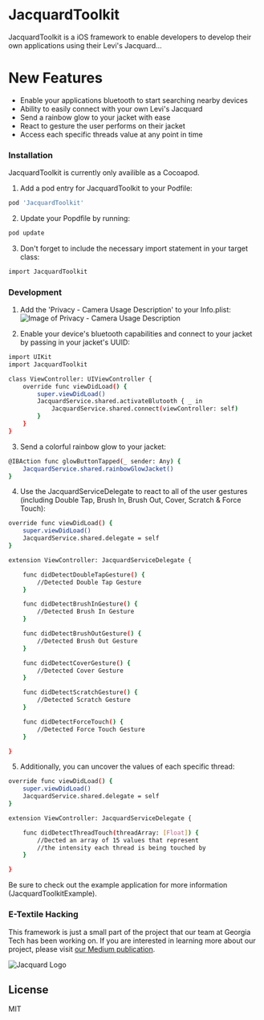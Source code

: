 # JacquardToolkit

JacquardToolkit is a iOS framework to enable developers to develop their own applications using their Levi's Jacquard...

# New Features

- Enable your applications bluetooth to start searching nearby devices
- Ability to easily connect with your own Levi's Jacquard
- Send a rainbow glow to your jacket with ease
- React to gesture the user performs on their jacket
- Access each specific threads value at any point in time

### Installation

JacquardToolkit is currently only availible as a Cocoapod.

1. Add a pod entry for JacquardToolkit to your Podfile: 
```sh
pod 'JacquardToolkit'
```
2. Update your Popdfile by running:
```sh
pod update
```
3. Don't forget to include the necessary import statement in your target class:
```sh
import JacquardToolkit
```

### Development

1. Add the 'Privacy - Camera Usage Description' to your Info.plist:
![Image of Privacy - Camera Usage Description](https://i.imgur.com/Ki84eK3.png)

2. Enable your device's bluetooth capabilities and connect to your jacket by passing in your jacket's UUID: 
```sh
import UIKit
import JacquardToolkit

class ViewController: UIViewController {
    override func viewDidLoad() {
        super.viewDidLoad()
        JacquardService.shared.activateBlutooth { _ in 
            JacquardService.shared.connect(viewController: self)
        }
    }
}
```

3. Send a colorful rainbow glow to your jacket: 
```sh
@IBAction func glowButtonTapped(_ sender: Any) {
    JacquardService.shared.rainbowGlowJacket()
}
```

4. Use the JacquardServiceDelegate to react to all of the user gestures (including Double Tap, Brush In, Brush Out, Cover, Scratch & Force Touch): 
```sh
override func viewDidLoad() {
    super.viewDidLoad()
    JacquardService.shared.delegate = self
}

extension ViewController: JacquardServiceDelegate {

    func didDetectDoubleTapGesture() {
        //Detected Double Tap Gesture
    }

    func didDetectBrushInGesture() {
        //Detected Brush In Gesture
    }

    func didDetectBrushOutGesture() {
        //Detected Brush Out Gesture
    }

    func didDetectCoverGesture() {
        //Detected Cover Gesture
    }

    func didDetectScratchGesture() {
        //Detected Scratch Gesture
    }

    func didDetectForceTouch() {
        //Detected Force Touch Gesture 
    }

}
```

5. Additionally, you can uncover the values of each specific thread: 
```sh
override func viewDidLoad() {
    super.viewDidLoad()
    JacquardService.shared.delegate = self
}

extension ViewController: JacquardServiceDelegate {

    func didDetectThreadTouch(threadArray: [Float]) {
        //Dected an array of 15 values that represent 
        //the intensity each thread is being touched by
    }

}
```

Be sure to check out the example application for more information (JacquardToolkitExample).

### E-Textile Hacking 
This framework is just a small part of the project that our team at Georgia Tech has been working on. If you are interested in learning more about our project, please visit [our Medium publication](https://medium.com/e-textile-hacking).

![Jacquard Logo](https://i.imgur.com/DXSKUx9.jpg)

License
----
MIT
